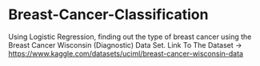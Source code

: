 # Breast-Cancer-Classification
Using Logistic Regression, finding out the type of breast cancer using the Breast Cancer Wisconsin (Diagnostic) Data Set.
Link To The Dataset ->
https://www.kaggle.com/datasets/uciml/breast-cancer-wisconsin-data
